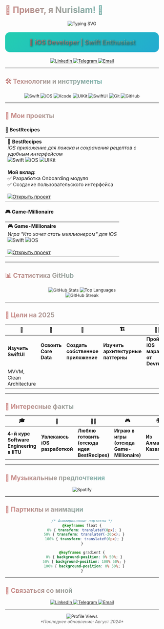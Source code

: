 # 🎵 Привет, я Nurislam! 👋

<div align="center">
  <img src="https://readme-typing-svg.herokuapp.com?font=Fira+Code&weight=500&size=28&pause=1000&color=00FF00&center=true&vCenter=true&width=435&lines=Welcome+to+my+profile!;%F0%9F%8E%AD+iOS+Developer;%F0%9F%9A%80+Swift+Enthusiast;%F0%9F%8C%9F+Let's+code+together!" alt="Typing SVG" />
</div>

<!-- 🎨 Анимированный фон с градиентом -->
<div align="center" style="background: linear-gradient(-45deg, #ee7752, #e73c7e, #23a6d5, #23d5ab); background-size: 400% 400%; animation: gradient 15s ease infinite; padding: 20px; border-radius: 15px; margin: 20px 0;">
  <h2 style="color: white; text-shadow: 2px 2px 4px rgba(0,0,0,0.5); margin: 0;">🚀 iOS Developer | Swift Enthusiast</h2>
</div>

<!-- 🎯 Интерактивные социальные ссылки -->
<div align="center">
  <a href="https://linkedin.com/in/nurislam-kenzheyev22" target="_blank">
    <img src="https://img.shields.io/badge/LinkedIn-0077B5?style=for-the-badge&logo=linkedin&logoColor=white" alt="LinkedIn" />
  </a>
  <a href="https://t.me/EA_nurislam" target="_blank">
    <img src="https://img.shields.io/badge/Telegram-2CA5E0?style=for-the-badge&logo=telegram&logoColor=white" alt="Telegram" />
  </a>
  <a href="mailto:n.kenzheyev@icloud.com">
    <img src="https://img.shields.io/badge/Email-D14836?style=for-the-badge&logo=gmail&logoColor=white" alt="Email" />
  </a>
</div>

---

## 🛠 Технологии и инструменты

<div align="center">
  <img src="https://img.shields.io/badge/Swift-5.0-FA7343?style=for-the-badge&logo=swift&logoColor=white" alt="Swift" />
  <img src="https://img.shields.io/badge/iOS-14.0+-000000?style=for-the-badge&logo=apple&logoColor=white" alt="iOS" />
  <img src="https://img.shields.io/badge/Xcode-13.0+-147EFB?style=for-the-badge&logo=xcode&logoColor=white" alt="Xcode" />
  <img src="https://img.shields.io/badge/UIKit-000000?style=for-the-badge&logo=apple&logoColor=white" alt="UIKit" />
  <img src="https://img.shields.io/badge/SwiftUI-000000?style=for-the-badge&logo=swift&logoColor=white" alt="SwiftUI" />
  <img src="https://img.shields.io/badge/Git-F05032?style=for-the-badge&logo=git&logoColor=white" alt="Git" />
  <img src="https://img.shields.io/badge/GitHub-100000?style=for-the-badge&logo=github&logoColor=white" alt="GitHub" />
</div>

---

## 📱 Мои проекты

### 🍳 BestRecipes
<div align="center">
  <table>
    <tr>
      <td>
        <strong>🍳 BestRecipes</strong><br/>
        <em>iOS приложение для поиска и сохранения рецептов с удобным интерфейсом</em><br/>
        <img src="https://img.shields.io/badge/Swift-5.0-orange" alt="Swift" />
        <img src="https://img.shields.io/badge/iOS-14.0+-blue" alt="iOS" />
        <img src="https://img.shields.io/badge/UIKit-000000?style=flat&logo=apple&logoColor=white" alt="UIKit" />
        <br/><br/>
        <strong>Мой вклад:</strong><br/>
        ✅ Разработка Onboarding модуля<br/>
        ✅ Создание пользовательского интерфейса<br/><br/>
        <a href="https://github.com/00giemensch/BestRecipes" target="_blank">
          <img src="https://img.shields.io/badge/🔗_Открыть_проект-00FF00?style=for-the-badge&logo=github&logoColor=black" alt="Открыть проект" />
        </a>
      </td>
    </tr>
  </table>
</div>

### 🎮 Game-Millionaire
<div align="center">
  <table>
    <tr>
      <td>
        <strong>🎮 Game-Millionaire</strong><br/>
        <em>Игра "Кто хочет стать миллионером" для iOS</em><br/>
        <img src="https://img.shields.io/badge/Swift-5.0-orange" alt="Swift" />
        <img src="https://img.shields.io/badge/iOS-14.0+-blue" alt="iOS" />
        <br/><br/>
        <a href="https://github.com/vvp-off/Game-Millionaire" target="_blank">
          <img src="https://img.shields.io/badge/🔗_Открыть_проект-00FF00?style=for-the-badge&logo=github&logoColor=black" alt="Открыть проект" />
        </a>
      </td>
    </tr>
  </table>
</div>

---

## 📊 Статистика GitHub

<div align="center">
  <img src="https://github-readme-stats.vercel.app/api?username=nurislam-kenzheyev22&show_icons=true&theme=radical&hide_border=true&bg_color=0D1117&title_color=00FF00&text_color=FFFFFF&icon_color=00FF00" alt="GitHub Stats" />
  <img src="https://github-readme-stats.vercel.app/api/top-langs/?username=nurislam-kenzheyev22&layout=compact&theme=radical&hide_border=true&bg_color=0D1117&title_color=00FF00&text_color=FFFFFF" alt="Top Languages" />
</div>

<div align="center">
  <img src="https://github-readme-streak-stats.herokuapp.com/?user=nurislam-kenzheyev22&theme=radical&hide_border=true&background=0D1117&stroke=00FF00&ring=00FF00&fire=00FF00&currStreakNum=FFFFFF&currStreakLabel=00FF00&sideNums=FFFFFF&sideLabels=00FF00&dates=FFFFFF" alt="GitHub Streak" />
</div>

---

## 🎯 Цели на 2025

<div align="center">

| 🎨 | 💾 | 📱 | 🏗️ | 🏃‍♂️ |
|---|---|---|---|---|
| **Изучить SwiftUI** | **Освоить Core Data** | **Создать собственное приложение** | **Изучить архитектурные паттерны** | **Пройти iOS марафон от Devrush** |
| MVVM, Clean Architecture | | | | |

</div>

---

## 🌟 Интересные факты

<div align="center">

| 🎓 | 📱 | 👨‍🍳 | 🎮 | 🌍 |
|---|---|---|---|---|
| **4-й курс Software Engineering в IITU** | **Увлекаюсь iOS разработкой** | **Люблю готовить (отсюда идея BestRecipes)** | **Играю в игры (отсюда Game-Millionaire)** | **Из Алматы, Казахстан** |

</div>

---

## 🎵 Музыкальные предпочтения

<div align="center">
  <img src="https://spotify-github-profile.vercel.app/api/view?uid=spotify&cover_image=true&theme=novatorem&show_offline=false&background_color=121212&interchange=false&bar_color=53b14f&bar_color_cover=false" alt="Spotify" />
</div>

---

## 🎨 Партиклы и анимации

<div align="center">
  
```css
/* Анимированные партиклы */
@keyframes float {
  0% { transform: translateY(0px); }
  50% { transform: translateY(-20px); }
  100% { transform: translateY(0px); }
}

@keyframes gradient {
  0% { background-position: 0% 50%; }
  50% { background-position: 100% 50%; }
  100% { background-position: 0% 50%; }
}
```

</div>

---

## 🤝 Связаться со мной

<div align="center">
  <a href="https://linkedin.com/in/nurislam-kenzheyev22" target="_blank">
    <img src="https://img.shields.io/badge/LinkedIn-0077B5?style=for-the-badge&logo=linkedin&logoColor=white" alt="LinkedIn" />
  </a>
  <a href="https://t.me/EA_nurislam" target="_blank">
    <img src="https://img.shields.io/badge/Telegram-2CA5E0?style=for-the-badge&logo=telegram&logoColor=white" alt="Telegram" />
  </a>
  <a href="mailto:n.kenzheyev@icloud.com">
    <img src="https://img.shields.io/badge/Email-D14836?style=for-the-badge&logo=gmail&logoColor=white" alt="Email" />
  </a>
</div>

---

<div align="center">
  <img src="https://komarev.com/ghpvc/?username=nurislam-kenzheyev22&style=flat-square&color=00FF00" alt="Profile Views" />
  <br/>
  <em style="color: #666;">*Последнее обновление: Август 2024*</em>
</div>

<!-- 🎨 CSS для анимаций (работает в GitHub) -->
<style>
@keyframes gradient {
  0% { background-position: 0% 50%; }
  50% { background-position: 100% 50%; }
  100% { background-position: 0% 50%; }
}

@keyframes float {
  0% { transform: translateY(0px); }
  50% { transform: translateY(-20px); }
  100% { transform: translateY(0px); }
}

@keyframes pulse {
  0% { transform: scale(1); }
  50% { transform: scale(1.05); }
  100% { transform: scale(1); }
}

/* Анимации для элементов */
img[alt*="Swift"], img[alt*="iOS"], img[alt*="Xcode"], img[alt*="UIKit"], img[alt*="SwiftUI"], img[alt*="Git"], img[alt*="GitHub"] {
  animation: pulse 2s infinite;
  transition: transform 0.3s ease;
}

img[alt*="Swift"]:hover, img[alt*="iOS"]:hover, img[alt*="Xcode"]:hover, img[alt*="UIKit"]:hover, img[alt*="SwiftUI"]:hover, img[alt*="Git"]:hover, img[alt*="GitHub"]:hover {
  transform: scale(1.1);
}

/* Анимация для таблиц */
table {
  animation: float 6s ease-in-out infinite;
}

/* Градиентный текст */
h1, h2 {
  background: linear-gradient(45deg, #ff6b6b, #4ecdc4, #45b7d1, #96ceb4);
  background-size: 400% 400%;
  animation: gradient 3s ease infinite;
  -webkit-background-clip: text;
  -webkit-text-fill-color: transparent;
  background-clip: text;
}
</style>
